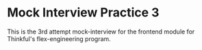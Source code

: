 # Mock Interview Practice 3

This is the 3rd attempt mock-interview for the frontend module for Thinkful's flex-engineering program.